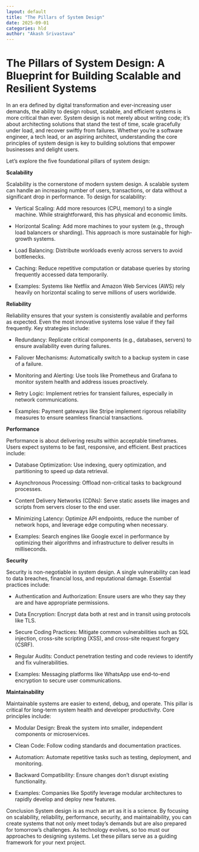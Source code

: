 ```yaml
---
layout: default
title: "The Pillars of System Design"
date: 2025-09-01
categories: hld
author: "Akash Srivastava"
---
```

# The Pillars of System Design: A Blueprint for Building Scalable and Resilient Systems

In an era defined by digital transformation and ever-increasing user demands, the ability to design robust, scalable, and efficient systems is more critical than ever. System design is not merely about writing code; it’s about architecting solutions that stand the test of time, scale gracefully under load, and recover swiftly from failures. Whether you’re a software engineer, a tech lead, or an aspiring architect, understanding the core principles of system design is key to building solutions that empower businesses and delight users.

Let’s explore the five foundational pillars of system design:

**Scalability**

Scalability is the cornerstone of modern system design. A scalable system can handle an increasing number of users, transactions, or data without a significant drop in performance. To design for scalability:

- Vertical Scaling: Add more resources (CPU, memory) to a single machine. While straightforward, this has physical and economic limits.

- Horizontal Scaling: Add more machines to your system (e.g., through load balancers or sharding). This approach is more sustainable for high-growth systems.

- Load Balancing: Distribute workloads evenly across servers to avoid bottlenecks.

- Caching: Reduce repetitive computation or database queries by storing frequently accessed data temporarily.

- Examples: Systems like Netflix and Amazon Web Services (AWS) rely heavily on horizontal scaling to serve millions of users worldwide.

**Reliability** 

Reliability ensures that your system is consistently available and performs as expected. Even the most innovative systems lose value if they fail frequently.
Key strategies include:

- Redundancy: Replicate critical components (e.g., databases, servers) to ensure availability even during failures.

- Failover Mechanisms: Automatically switch to a backup system in case of a failure.

- Monitoring and Alerting: Use tools like Prometheus and Grafana to monitor system health and address issues proactively.

- Retry Logic: Implement retries for transient failures, especially in network communications.

- Examples: Payment gateways like Stripe implement rigorous reliability measures to ensure seamless financial transactions.

**Performance** 

Performance is about delivering results within acceptable timeframes. Users expect systems to be fast, responsive, and efficient.
Best practices include:

- Database Optimization: Use indexing, query optimization, and partitioning to speed up data retrieval.

- Asynchronous Processing: Offload non-critical tasks to background processes.

- Content Delivery Networks (CDNs): Serve static assets like images and scripts from servers closer to the end user.

- Minimizing Latency: Optimize API endpoints, reduce the number of network hops, and leverage edge computing when necessary.

- Examples: Search engines like Google excel in performance by optimizing their algorithms and infrastructure to deliver results in milliseconds.

**Security** 

Security is non-negotiable in system design. A single vulnerability can lead to data breaches, financial loss, and reputational damage.
Essential practices include:

- Authentication and Authorization: Ensure users are who they say they are and have appropriate permissions.

- Data Encryption: Encrypt data both at rest and in transit using protocols like TLS.

- Secure Coding Practices: Mitigate common vulnerabilities such as SQL injection, cross-site scripting (XSS), and cross-site request forgery (CSRF).

- Regular Audits: Conduct penetration testing and code reviews to identify and fix vulnerabilities.

- Examples: Messaging platforms like WhatsApp use end-to-end encryption to secure user communications.

**Maintainability** 

Maintainable systems are easier to extend, debug, and operate. This pillar is critical for long-term system health and developer productivity.
Core principles include:

- Modular Design: Break the system into smaller, independent components or microservices.

- Clean Code: Follow coding standards and documentation practices.

- Automation: Automate repetitive tasks such as testing, deployment, and monitoring.

- Backward Compatibility: Ensure changes don’t disrupt existing functionality.

- Examples: Companies like Spotify leverage modular architectures to rapidly develop and deploy new features.

Conclusion System design is as much an art as it is a science. By focusing on scalability, reliability, performance, security, and maintainability, you can create systems that not only meet today’s demands but are also prepared for tomorrow’s challenges. As technology evolves, so too must our approaches to designing systems. Let these pillars serve as a guiding framework for your next project.
